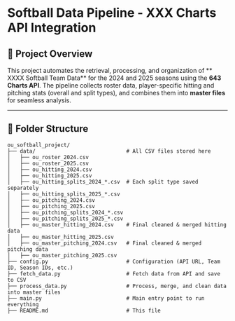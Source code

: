 # Softball Data Pipeline - XXX Charts API Integration

## 📍 Project Overview

This project automates the retrieval, processing, and organization of ** XXXX Softball Team Data** for the 2024 and 2025 seasons using the **643 Charts API**. The pipeline collects roster data, player-specific hitting and pitching stats (overall and split types), and combines them into **master files** for seamless analysis.

---

## 📂 Folder Structure

```text
ou_softball_project/
├── data/                             # All CSV files stored here
│   ├── ou_roster_2024.csv
│   ├── ou_roster_2025.csv
│   ├── ou_hitting_2024.csv
│   ├── ou_hitting_2025.csv
│   ├── ou_hitting_splits_2024_*.csv  # Each split type saved separately
│   ├── ou_hitting_splits_2025_*.csv
│   ├── ou_pitching_2024.csv
│   ├── ou_pitching_2025.csv
│   ├── ou_pitching_splits_2024_*.csv
│   ├── ou_pitching_splits_2025_*.csv
│   ├── ou_master_hitting_2024.csv    # Final cleaned & merged hitting data
│   ├── ou_master_hitting_2025.csv
│   ├── ou_master_pitching_2024.csv   # Final cleaned & merged pitching data
│   ├── ou_master_pitching_2025.csv
├── config.py                         # Configuration (API URL, Team ID, Season IDs, etc.)
├── fetch_data.py                     # Fetch data from API and save to CSV
├── process_data.py                   # Process, merge, and clean data into master files
├── main.py                           # Main entry point to run everything
├── README.md                         # This file
